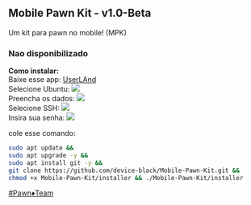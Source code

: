 ## Mobile Pawn Kit - v1.0-Beta
Um kit para pawn no mobile! (MPK)

### Nao disponibilizado

<b>Como instalar:</b><br/>
Baixe esse app: <a href="">UserLAnd</a><br />
Selecione Ubuntu: <img src="images/tuto_01.png" /><br />
Preencha os dados: <img src="images/tuto_02.png" /><br />
Selecione SSH: <img src="images/tuto_03.png" /><br />
Insira sua senha: <img src="images/tuto_04.png" /><br />

cole esse comando:
```bash
sudo apt update &&
sudo apt upgrade -y &&
sudo apt install git -y &&
git clone https://github.com/device-black/Mobile-Pawn-Kit.git &&
chmod +x Mobile-Pawn-Kit/installer && ./Mobile-Pawn-Kit/installer
```
<a href="https://discord.io/PawnTeam">#Pawn♦️Team</a>
